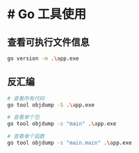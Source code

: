 # # Go 工具使用

## 查看可执行文件信息

```bash
go version -m .\app.exe
```

## 反汇编

```bash
# 查看所有代码 
go tool objdump -S .\app.exe

# 查看单个包
go tool objdump -s "main" .\app.exe

# 查看单个函数
go tool objdump -s "main.main" .\app.exe
```

